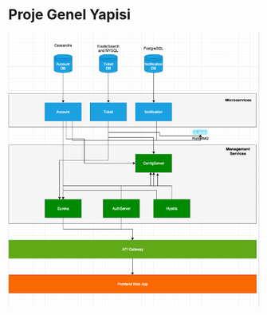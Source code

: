 # Proje Genel Yapisi
  ![](https://github.com/fatihhernn/springboot-microservice-app/blob/master/arch.png)
